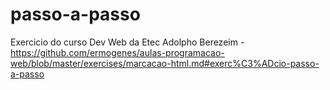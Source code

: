 # passo-a-passo
Exercicio do curso Dev Web da Etec Adolpho Berezeim - https://github.com/ermogenes/aulas-programacao-web/blob/master/exercises/marcacao-html.md#exerc%C3%ADcio-passo-a-passo

